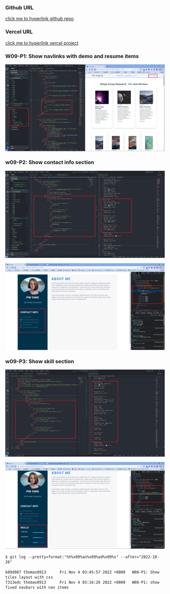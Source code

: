 ### Github URL

[click me to hyperlink github repo](https://github.com/thomas0913/1111-web-408440021)

### Vercel URL

[click me to hyperlink vercel project](https://1111-web-408440021.vercel.app/)

### W09-P1: Show navlinks with demo and resume items

![](./w09-p1.png)

### w09-P2: Show contact info section

![](w09-p2-1.png)

![](w09-p2-2.png)

### w09-P3: Show skill section

![](w09-p3-1.png)

![](w09-p3-2.png)

```
$ git log --pretty=format:"%h%x09%an%x09%ad%x09%s" --after="2022-10-26"

b89d087 thomas0913      Fri Nov 4 03:45:57 2022 +0800   W08-P1: Show tiles layout with css
7313edc thomas0913      Fri Nov 4 03:16:26 2022 +0800   W08-P1: show fixed navbars with nav items
```